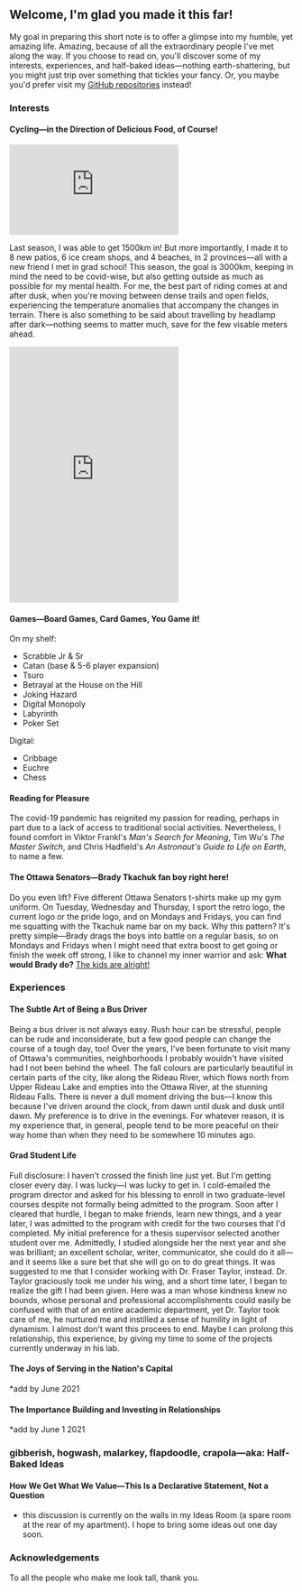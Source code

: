 <h2>Welcome, I'm glad you made it this far!</h2>
My goal in preparing this short note is to offer a glimpse into my humble, yet amazing life. Amazing, because of all the extraordinary people I've met along the way. If you choose to read on, you'll discover some of my interests, experiences, and half-baked ideas—nothing earth-shattering, but you might just trip over something that tickles your fancy. Or, you maybe you'd prefer visit my <a href="https://github.com/rmjatlas">GitHub repositories</a> instead!

<h3>Interests</h3>
<h4>Cycling—in the Direction of Delicious Food, of Course!</h4>

<iframe height='160' width='300' frameborder='0' allowtransparency='true' scrolling='no' src='https://www.strava.com/athletes/4955045/activity-summary/d35ab124a29b2b77fc217b8244145f3bb4265aea'></iframe>

Last season, I was able to get 1500km in! But more importantly, I made it to 8 new patios, 6 ice cream shops, and 4 beaches, in 2 provinces—all with a new friend I met in grad school! This season, the goal is 3000km, keeping in mind the need to be covid-wise, but also getting outside as much as possible for my mental health. For me, the best part of riding comes at and after dusk, when you're moving between dense trails and open fields, experiencing the temperature anomalies that accompany the changes in terrain. There is also something to be said about travelling by headlamp after dark—nothing seems to matter much, save for the few visable meters ahead.

<iframe height='454' width='300' frameborder='0' allowtransparency='true' scrolling='no' src='https://www.strava.com/athletes/4955045/latest-rides/d35ab124a29b2b77fc217b8244145f3bb4265aea'></iframe>

<h4>Games—Board Games, Card Games, You Game it!</h4>

On my shelf:
<ul>
  <li>Scrabble Jr & Sr</li>
  <li>Catan (base & 5-6 player expansion)</li>
  <li>Tsuro</li>
  <li>Betrayal at the House on the Hill</li>
  <li>Joking Hazard</li>
  <li>Digital Monopoly</li>
  <li>Labyrinth</li>
  <li>Poker Set</li>
</ul> 

Digital:
<ul>
  <li>Cribbage</li>
  <li>Euchre</li>
  <li>Chess</li>
</ul> 

<h4>Reading for Pleasure</h4>
The covid-19 pandemic has reignited my passion for reading, perhaps in part due to a lack of access to traditional social activities. Nevertheless, I found comfort in Viktor Frankl's <i>Man's Search for Meaning</i>, Tim Wu's <i>The Master Switch</i>, and Chris Hadfield's <i>An Astronaut's Guide to Life on Earth</i>, to name a few.

<h4>The Ottawa Senators—Brady Tkachuk fan boy right here!</h4>
Do you even lift? Five different Ottawa Senators t-shirts make up my gym uniform. On Tuesday, Wednesday and Thursday, I sport the retro logo, the current logo or the pride logo, and on Mondays and Fridays, you can find me squatting with the Tkachuk name bar on my back. Why this pattern? It's pretty simple—Brady drags the boys into battle on a regular basis, so on Mondays and Fridays when I might need that extra boost to get going or finish the week off strong, I like to channel my inner warrior and ask: <strong>What would Brady do?</strong> <a href="https://www.youtube.com/watch?v=53eb7ILMLew">The kids are alright!</a>


<h3>Experiences</h3>
<h4>The Subtle Art of Being a Bus Driver</h4>
Being a bus driver is not always easy. Rush hour can be stressful, people can be rude and inconsiderate, but a few good people can change the course of a tough day, too! Over the years, I've been fortunate to visit many of Ottawa's communities, neighborhoods I probably wouldn't have visited had I not been behind the wheel. The fall colours are particularly beautiful in certain parts of the city, like along the Rideau River, which flows north from Upper Rideau Lake and empties into the Ottawa River, at the stunning Rideau Falls. There is never a dull moment driving the bus—I know this because I've driven around the clock, from dawn until dusk and dusk until dawn. My preference is to drive in the evenings. For whatever reason, it is my experience that, in general, people tend to be more peaceful on their way home than when they need to be somewhere 10 minutes ago.

<h4>Grad Student Life</h4>
Full disclosure: I haven't crossed the finish line just yet. But I'm getting closer every day. I was lucky—I was lucky to get in. I cold-emailed the program director and asked for his blessing to enroll in two graduate-level courses despite not formally being admitted to the program. Soon after I cleared that hurdle, I began to make friends, learn new things, and a year later, I was admitted to the program with credit for the two courses that I'd completed. My initial preference for a thesis supervisor selected another student over me. Admittedly, I studied alongside her the next year and she was brilliant; an excellent scholar, writer, communicator, she could do it all—and it seems like a sure bet that she will go on to do great things. It was suggested to me that I consider working with Dr. Fraser Taylor, instead. Dr. Taylor graciously took me under his wing, and a short time later, I began to realize the gift I had been given. Here was a man whose kindness knew no bounds, whose personal and professional accomplishments could easily be confused with that of an entire academic department, yet Dr. Taylor took care of me, he nurtured me and instilled a sense of humility in light of dynamism. I almost don't want this procees to end. Maybe I can prolong this relationship, this experience, by giving my time to some of the projects currently underway in his lab.

<h4>The Joys of Serving in the Nation's Capital</h4>
*add by June 2021

<h4>The Importance Building and Investing in Relationships</h4>
*add by June 1 2021

<h3>gibberish, hogwash, malarkey, flapdoodle, crapola—aka: Half-Baked Ideas</h3>
<h4>How We Get What We Value—This Is a Declarative Statement, Not a Question</h4>
 <ul>
  <li>this discussion is currently on the walls in my Ideas Room (a spare room at the rear of my apartment). I hope to bring some ideas out one day soon.</li>
</ul>

<h3>Acknowledgements</h3>
To all the people who make me look tall, thank you.


